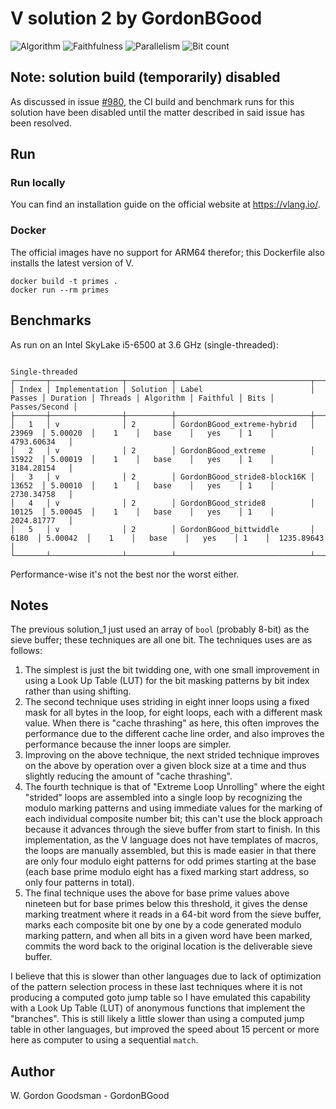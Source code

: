 # V solution 2 by GordonBGood

![Algorithm](https://img.shields.io/badge/Algorithm-base-green)
![Faithfulness](https://img.shields.io/badge/Faithful-yes-green)
![Parallelism](https://img.shields.io/badge/Parallel-no-green)
![Bit count](https://img.shields.io/badge/Bits-1-green)

## Note: solution build (temporarily) disabled

As discussed in issue [#980](https://github.com/PlummersSoftwareLLC/Primes/issues/980), the CI build and benchmark runs for this solution have been disabled until the matter described in said issue has been resolved.

## Run

### Run locally

You can find an installation guide on the official website at https://vlang.io/.

### Docker

The official images have no support for ARM64 therefor; this Dockerfile also installs the latest version of V.

```
docker build -t primes .
docker run --rm primes
```

## Benchmarks

As run on an Intel SkyLake i5-6500 at 3.6 GHz (single-threaded):

```
                                                                 Single-threaded                                                                 
┌───────┬────────────────┬──────────┬──────────────────────────────┬────────┬──────────┬─────────┬───────────┬──────────┬──────┬───────────────┐
│ Index │ Implementation │ Solution │ Label                        │ Passes │ Duration │ Threads │ Algorithm │ Faithful │ Bits │ Passes/Second │
├───────┼────────────────┼──────────┼──────────────────────────────┼────────┼──────────┼─────────┼───────────┼──────────┼──────┼───────────────┤
│   1   │ v              │ 2        │ GordonBGood_extreme-hybrid   │ 23969  │ 5.00020  │    1    │   base    │   yes    │ 1    │  4793.60634   │
│   2   │ v              │ 2        │ GordonBGood_extreme          │ 15922  │ 5.00019  │    1    │   base    │   yes    │ 1    │  3184.28154   │
│   3   │ v              │ 2        │ GordonBGood_stride8-block16K │ 13652  │ 5.00010  │    1    │   base    │   yes    │ 1    │  2730.34758   │
│   4   │ v              │ 2        │ GordonBGood_stride8          │ 10125  │ 5.00045  │    1    │   base    │   yes    │ 1    │  2024.81777   │
│   5   │ v              │ 2        │ GordonBGood_bittwiddle       │  6180  │ 5.00042  │    1    │   base    │   yes    │ 1    │  1235.89643   │
└───────┴────────────────┴──────────┴──────────────────────────────┴────────┴──────────┴─────────┴───────────┴──────────┴──────┴───────────────┘
```
Performance-wise it's not the best nor the worst either.

## Notes

The previous solution_1 just used an array of `bool` (probably 8-bit) as the sieve buffer; these techniques are all one bit.  The techniques uses are as follows:

1. The simplest is just the bit twidding one, with one small improvement in using a Look Up Table (LUT) for the bit masking patterns by bit index rather than using shifting.
2. The second technique uses striding in eight inner loops using a fixed mask for all bytes in the loop, for eight loops, each with a different mask value.  When there is "cache thrashing" as here, this often improves the performance due to the different cache line order, and also improves the performance because the inner loops are simpler.
3. Improving on the above technique, the next strided technique improves on the above by operation over a given block size at a time and thus slightly reducing the amount of "cache thrashing".
4. The fourth technique is that of "Extreme Loop Unrolling" where the eight "strided" loops are assembled into a single loop by recognizing the modulo marking patterns and using immediate values for the marking of each individual composite number bit; this can't use the block approach because it advances through the sieve buffer from start to finish.  In this implementation, as the V language does not have templates of macros, the loops are manually assembled, but this is made easier in that there are only four modulo eight patterns for odd primes starting at the base (each base prime modulo eight has a fixed marking start address, so only four patterns in total).
5. The final technique uses the above for base prime values above nineteen but for base primes below this threshold, it gives the dense marking treatment where it reads in a 64-bit word from the sieve buffer, marks each composite bit one by one by a code generated modulo marking pattern, and when all bits in a given word have been marked, commits the word back to the original location is the deliverable sieve buffer.

I believe that this is slower than other languages due to lack of optimization of the pattern selection process in these last techniques where it is not producing a computed goto jump table so I have emulated this capability with a Look Up Table (LUT) of anonymous functions that implement the "branches".  This is still likely a little slower than using a computed jump table in other languages, but improved the speed about 15 percent or more here as computer to using a sequential `match`.

## Author

W. Gordon Goodsman - GordonBGood
